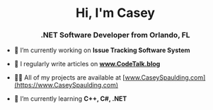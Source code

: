 <h1 align="center">Hi, I'm Casey</h1>
<h3 align="center">.NET Software Developer from Orlando, FL</h3>

- 🔭 I’m currently working on **Issue Tracking Software System**

- 📝 I regularly write articles on **www.CodeTalk.blog**

- 👨‍💻 All of my projects are available at [www.CaseySpaulding.com](https://www.CaseySpaulding.com)

- 🌱 I’m currently learning **C++, C#, .NET**


